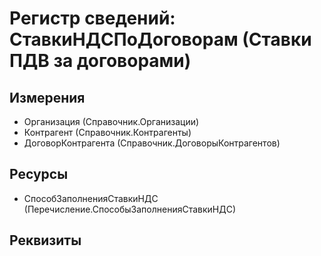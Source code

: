﻿# Регистр сведений: СтавкиНДСПоДоговорам (Ставки ПДВ за договорами)

## Измерения

- Организация (Справочник.Организации)
- Контрагент (Справочник.Контрагенты)
- ДоговорКонтрагента (Справочник.ДоговорыКонтрагентов)

## Ресурсы

- СпособЗаполненияСтавкиНДС (Перечисление.СпособыЗаполненияСтавкиНДС)

## Реквизиты


